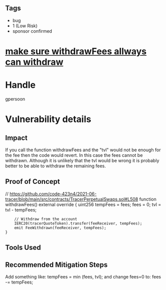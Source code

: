 ## Tags

- bug
- 1 (Low Risk)
- sponsor confirmed

# [make sure withdrawFees allways can withdraw](https://github.com/code-423n4/2021-06-tracer-findings/issues/23) 

# Handle

gpersoon


# Vulnerability details

## Impact
If you call the function withdrawFees and the "tvl" would not be enough for the fee then the code would revert.
In this case the fees cannot be withdrawn.
Although it is unlikely that the tvl would be wrong it is probably better to be able to withdraw the remaining fees.

## Proof of Concept
// https://github.com/code-423n4/2021-06-tracer/blob/main/src/contracts/TracerPerpetualSwaps.sol#L508
function withdrawFees() external override {
        uint256 tempFees = fees;
        fees = 0;
        tvl = tvl - tempFees;

        // Withdraw from the account
        IERC20(tracerQuoteToken).transfer(feeReceiver, tempFees);
        emit FeeWithdrawn(feeReceiver, tempFees);
    }

## Tools Used

## Recommended Mitigation Steps
Add something like:
tempFees = min (fees, tvl);
and change fees=0 to:
fees -= tempFees;

